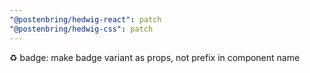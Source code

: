 ```yaml
---
"@postenbring/hedwig-react": patch
"@postenbring/hedwig-css": patch
---
```


:recycle: badge: make badge variant as props, not prefix in component name
